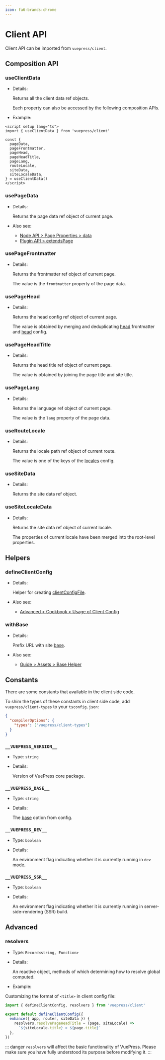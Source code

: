 ```yaml
---
icon: fa6-brands:chrome
---
```


# Client API

Client API can be imported from `vuepress/client`.

## Composition API

### useClientData

- Details:

  Returns all the client data ref objects.

  Each property can also be accessed by the following composition APIs.

- Example:

```vue
<script setup lang="ts">
import { useClientData } from 'vuepress/client'

const {
  pageData,
  pageFrontmatter,
  pageHead,
  pageHeadTitle,
  pageLang,
  routeLocale,
  siteData,
  siteLocaleData,
} = useClientData()
</script>
```

### usePageData

- Details:

  Returns the page data ref object of current page.

- Also see:
  - [Node API > Page Properties > data](./node-api.md#data)
  - [Plugin API > extendsPage](./plugin-api.md#extendspage)

### usePageFrontmatter

- Details:

  Returns the frontmatter ref object of current page.

  The value is the `frontmatter` property of the page data.

### usePageHead

- Details:

  Returns the head config ref object of current page.

  The value is obtained by merging and deduplicating [head](./frontmatter.md#head) frontmatter and [head](./config.md#head) config.

### usePageHeadTitle

- Details:

  Returns the head title ref object of current page.

  The value is obtained by joining the page title and site title.

### usePageLang

- Details:

  Returns the language ref object of current page.

  The value is the `lang` property of the page data.

### useRouteLocale

- Details:

  Returns the locale path ref object of current route.

  The value is one of the keys of the [locales](./config.md#locales) config.

### useSiteData

- Details:

  Returns the site data ref object.

### useSiteLocaleData

- Details:

  Returns the site data ref object of current locale.

  The properties of current locale have been merged into the root-level properties.

## Helpers

### defineClientConfig

- Details:

  Helper for creating [clientConfigFile](./plugin-api.md#clientconfigfile).

- Also see:
  - [Advanced > Cookbook > Usage of Client Config](../advanced/cookbook/usage-of-client-config.md)

### withBase

- Details:

  Prefix URL with site [base](./config.md#base).

- Also see:
  - [Guide > Assets > Base Helper](../guide/assets.md#base-helper)

## Constants

There are some constants that available in the client side code.

To shim the types of these constants in client side code, add `vuepress/client-types` to your `tsconfig.json`:

```json
{
  "compilerOptions": {
    "types": ["vuepress/client-types"]
  }
}
```

### `__VUEPRESS_VERSION__`

- Type: `string`

- Details:

  Version of VuePress core package.

### `__VUEPRESS_BASE__`

- Type: `string`

- Details:

  The [base](./config.md#base) option from config.

### `__VUEPRESS_DEV__`

- Type: `boolean`

- Details:

  An environment flag indicating whether it is currently running in `dev` mode.

### `__VUEPRESS_SSR__`

- Type: `boolean`

- Details:

  An environment flag indicating whether it is currently running in server-side-rendering (SSR) build.

## Advanced

### resolvers <Badge text="experimental" />

- Type: `Record<string, Function>`

- Details:

  An reactive object, methods of which determining how to resolve global computed.

- Example:

Customizing the format of `<title>` in client config file:

```ts
import { defineClientConfig, resolvers } from 'vuepress/client'

export default defineClientConfig({
  enhance({ app, router, siteData }) {
    resolvers.resolvePageHeadTitle = (page, siteLocale) =>
      `${siteLocale.title} > ${page.title}`
  },
})
```

::: danger
`resolvers` will affect the basic functionality of VuePress. Please make sure you have fully understood its purpose before modifying it.
:::
